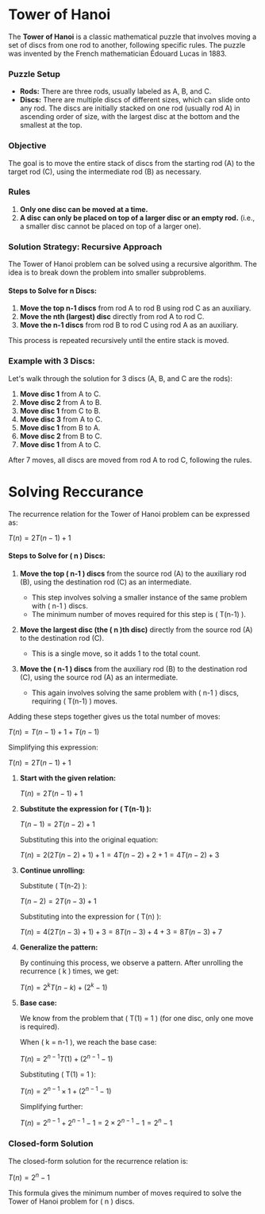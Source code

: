 # Tower of Hanoi
The **Tower of Hanoi** is a classic mathematical puzzle that involves moving a set of discs from one rod to another, following specific rules. The puzzle was invented by the French mathematician Édouard Lucas in 1883.

### **Puzzle Setup**
- **Rods:** There are three rods, usually labeled as A, B, and C.
- **Discs:** There are multiple discs of different sizes, which can slide onto any rod. The discs are initially stacked on one rod (usually rod A) in ascending order of size, with the largest disc at the bottom and the smallest at the top.

### **Objective**
The goal is to move the entire stack of discs from the starting rod (A) to the target rod (C), using the intermediate rod (B) as necessary.

### **Rules**
1. **Only one disc can be moved at a time.**
2. **A disc can only be placed on top of a larger disc or an empty rod.** (i.e., a smaller disc cannot be placed on top of a larger one).

### **Solution Strategy: Recursive Approach**
The Tower of Hanoi problem can be solved using a recursive algorithm. The idea is to break down the problem into smaller subproblems.

#### **Steps to Solve for n Discs:**
1. **Move the top n-1 discs** from rod A to rod B using rod C as an auxiliary.
2. **Move the nth (largest) disc** directly from rod A to rod C.
3. **Move the n-1 discs** from rod B to rod C using rod A as an auxiliary.

This process is repeated recursively until the entire stack is moved.

### **Example with 3 Discs:**
Let's walk through the solution for 3 discs (A, B, and C are the rods):

1. **Move disc 1** from A to C.
2. **Move disc 2** from A to B.
3. **Move disc 1** from C to B.
4. **Move disc 3** from A to C.
5. **Move disc 1** from B to A.
6. **Move disc 2** from B to C.
7. **Move disc 1** from A to C.

After 7 moves, all discs are moved from rod A to rod C, following the rules.

# Solving Reccurance
The recurrence relation for the Tower of Hanoi problem can be expressed as:

$T(n) = 2T(n-1) + 1$

#### **Steps to Solve for \( n \) Discs:**

1. **Move the top \( n-1 \) discs** from the source rod (A) to the auxiliary rod (B), using the destination rod (C) as an intermediate.
   - This step involves solving a smaller instance of the same problem with \( n-1 \) discs.
   - The minimum number of moves required for this step is \( T(n-1) \).

2. **Move the largest disc (the \( n \)th disc)** directly from the source rod (A) to the destination rod (C).
   - This is a single move, so it adds 1 to the total count.

3. **Move the \( n-1 \) discs** from the auxiliary rod (B) to the destination rod (C), using the source rod (A) as an intermediate.
   - This again involves solving the same problem with \( n-1 \) discs, requiring \( T(n-1) \) moves.

Adding these steps together gives us the total number of moves:

$T(n) = T(n-1) + 1 + T(n-1)$

Simplifying this expression:

$T(n) = 2T(n-1) + 1$


1. **Start with the given relation:**

   $T(n) = 2T(n-1) + 1$

2. **Substitute the expression for \( T(n-1) \):**

   $T(n-1) = 2T(n-2) + 1$

   Substituting this into the original equation:

   $T(n) = 2(2T(n-2) + 1) + 1 = 4T(n-2) + 2 + 1 = 4T(n-2) + 3$

3. **Continue unrolling:**

   Substitute \( T(n-2) \):

   $T(n-2) = 2T(n-3) + 1$

   Substituting into the expression for \( T(n) \):

   $T(n) = 4(2T(n-3) + 1) + 3 = 8T(n-3) + 4 + 3 = 8T(n-3) + 7$

4. **Generalize the pattern:**

   By continuing this process, we observe a pattern. After unrolling the recurrence \( k \) times, we get:

   $T(n) = 2^k T(n-k) + (2^k - 1)$

5. **Base case:**

   We know from the problem that \( T(1) = 1 \) (for one disc, only one move is required).

   When \( k = n-1 \), we reach the base case:

   $T(n) = 2^{n-1} T(1) + (2^{n-1} - 1)$

   Substituting \( T(1) = 1 \):

   $T(n) = 2^{n-1} \times 1 + (2^{n-1} - 1)$

   Simplifying further:

   $T(n) = 2^{n-1} + 2^{n-1} - 1 = 2 \times 2^{n-1} - 1 = 2^n - 1$

### **Closed-form Solution**
The closed-form solution for the recurrence relation is:

$T(n) = 2^n - 1$

This formula gives the minimum number of moves required to solve the Tower of Hanoi problem for \( n \) discs.